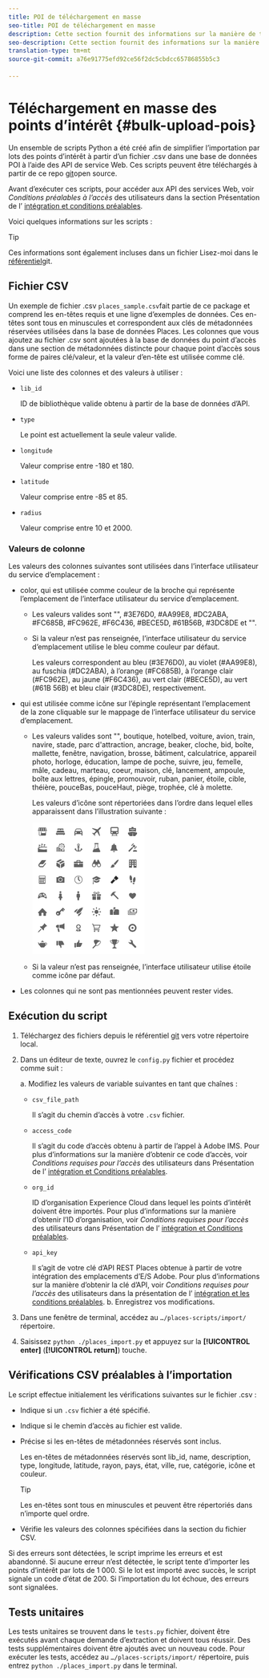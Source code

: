 ```yaml
---
title: POI de téléchargement en masse
seo-title: POI de téléchargement en masse
description: Cette section fournit des informations sur la manière de télécharger en masse vos points d’intérêt.
seo-description: Cette section fournit des informations sur la manière de télécharger en masse vos points d’intérêt.
translation-type: tm+mt
source-git-commit: a76e91775efd92ce56f2dc5cbdcc65786855b5c3

---
```



# Téléchargement en masse des points d’intérêt {#bulk-upload-pois}

Un ensemble de scripts Python a été créé afin de simplifier l’importation par lots des points d’intérêt à partir d’un fichier .csv dans une base de données POI à l’aide des API de service Web. Ces scripts peuvent être téléchargés à partir de ce repo [git](https://github.com/adobe/places-scripts)open source.

Avant d’exécuter ces scripts, pour accéder aux API des services Web, voir *Conditions préalables à l’accès* des utilisateurs dans la section Présentation de l’ [intégration et conditions préalables](/help/web-service-api/adobe-i-o-integration.md).

Voici quelques informations sur les scripts :

>[!TIP]
>
>Ces informations sont également incluses dans un fichier Lisez-moi dans le [référentiel](https://github.com/adobe/places-scripts)git.

## Fichier CSV

Un exemple de fichier .csv `places_sample.csv`fait partie de ce package et comprend les en-têtes requis et une ligne d’exemples de données. Ces en-têtes sont tous en minuscules et correspondent aux clés de métadonnées réservées utilisées dans la base de données Places. Les colonnes que vous ajoutez au fichier .csv sont ajoutées à la base de données du point d’accès dans une section de métadonnées distincte pour chaque point d’accès sous forme de paires clé/valeur, et la valeur d’en-tête est utilisée comme clé.

Voici une liste des colonnes et des valeurs à utiliser :

* `lib_id`

   ID de bibliothèque valide obtenu à partir de la base de données d’API.

* `type`

   Le point est actuellement la seule valeur valide.

* `longitude`

   Valeur comprise entre -180 et 180.

* `latitude`

   Valeur comprise entre -85 et 85.

* `radius`

   Valeur comprise entre 10 et 2000.

### Valeurs de colonne

Les valeurs des colonnes suivantes sont utilisées dans l’interface utilisateur du service d’emplacement :

* color, qui est utilisée comme couleur de la broche qui représente l’emplacement de l’interface utilisateur du service d’emplacement.
   * Les valeurs valides sont "", #3E76D0, #AA99E8, #DC2ABA, #FC685B, #FC962E, #F6C436, #BECE5D, #61B56B, #3DC8DE et "".
   * Si la valeur n’est pas renseignée, l’interface utilisateur du service d’emplacement utilise le bleu comme couleur par défaut.

      Les valeurs correspondent au bleu (#3E76D0), au violet (#AA99E8), au fuschia (#DC2ABA), à l’orange (#FC685B), à l’orange clair (#FC962E), au jaune (#F6C436), au vert clair (#BECE5D), au vert (#61B 56B) et bleu clair (#3DC8DE), respectivement.

* qui est utilisée comme icône sur l’épingle représentant l’emplacement de la zone cliquable sur le mappage de l’interface utilisateur du service d’emplacement.

   * Les valeurs valides sont "", boutique, hotelbed, voiture, avion, train, navire, stade, parc d'attraction, ancrage, beaker, cloche, bid, boîte, mallette, fenêtre, navigation, brosse, bâtiment, calculatrice, appareil photo, horloge, éducation, lampe de poche, suivre, jeu, femelle, mâle, cadeau, marteau, coeur, maison, clé, lancement, ampoule, boîte aux lettres, épingle, promouvoir, ruban, panier, étoile, cible, théière, pouceBas, pouceHaut, piège, trophée, clé à molette.

      Les valeurs d’icône sont répertoriées dans l’ordre dans lequel elles apparaissent dans l’illustration suivante :

      ![icônes dans l’interface utilisateur](/help/assets/UI_icons.png)

   * Si la valeur n’est pas renseignée, l’interface utilisateur utilise étoile comme icône par défaut.

* Les colonnes qui ne sont pas mentionnées peuvent rester vides.

## Exécution du script

1. Téléchargez des fichiers depuis le référentiel [git](https://github.com/adobe/places-scripts) vers votre répertoire local.
1. Dans un éditeur de texte, ouvrez le `config.py` fichier et procédez comme suit :

   a. Modifiez les valeurs de variable suivantes en tant que chaînes :

   * `csv_file_path`

      Il s’agit du chemin d’accès à votre `.csv` fichier.

   * `access_code`

      Il s’agit du code d’accès obtenu à partir de l’appel à Adobe IMS. Pour plus d’informations sur la manière d’obtenir ce code d’accès, voir *Conditions requises pour l’accès* des utilisateurs dans Présentation de l’ [intégration et Conditions préalables](/help/web-service-api/adobe-i-o-integration.md).

   * `org_id`

      ID d’organisation Experience Cloud dans lequel les points d’intérêt doivent être importés. Pour plus d’informations sur la manière d’obtenir l’ID d’organisation, voir *Conditions requises pour l’accès* des utilisateurs dans Présentation de l’ [intégration et Conditions préalables](/help/web-service-api/adobe-i-o-integration.md).

   * `api_key`

      Il s’agit de votre clé d’API REST Places obtenue à partir de votre intégration des emplacements d’E/S Adobe. Pour plus d’informations sur la manière d’obtenir la clé d’API, voir *Conditions requises pour l’accès* des utilisateurs dans la présentation de l’ [intégration et les conditions préalables](/help/web-service-api/adobe-i-o-integration.md).
   b. Enregistrez vos modifications.

1. Dans une fenêtre de terminal, accédez au `…/places-scripts/import/` répertoire.
1. Saisissez `python ./places_import.py` et appuyez sur la **[!UICONTROL enter]** (**[!UICONTROL return]**) touche.


## Vérifications CSV préalables à l’importation

Le script effectue initialement les vérifications suivantes sur le fichier .csv :

* Indique si un `.csv` fichier a été spécifié.
* Indique si le chemin d’accès au fichier est valide.
* Précise si les en-têtes de métadonnées réservés sont inclus.

   Les en-têtes de métadonnées réservés sont lib_id, name, description, type, longitude, latitude, rayon, pays, état, ville, rue, catégorie, icône et couleur.

   >[!TIP]
   >
   >Les en-têtes sont tous en minuscules et peuvent être répertoriés dans n’importe quel ordre.

* Vérifie les valeurs des colonnes spécifiées dans la section du fichier CSV.

Si des erreurs sont détectées, le script imprime les erreurs et est abandonné. Si aucune erreur n’est détectée, le script tente d’importer les points d’intérêt par lots de 1 000. Si le lot est importé avec succès, le script signale un code d’état de 200. Si l’importation du lot échoue, des erreurs sont signalées.

## Tests unitaires

Les tests unitaires se trouvent dans le `tests.py` fichier, doivent être exécutés avant chaque demande d’extraction et doivent tous réussir. Des tests supplémentaires doivent être ajoutés avec un nouveau code. Pour exécuter les tests, accédez au `…/places-scripts/import/` répertoire, puis entrez `python ./places_import.py` dans le terminal.

